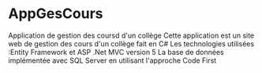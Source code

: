 # AppGesCours
Application de gestion des coursd d'un collège
Cette application est un site web de gestion des cours d'un collège fait en C# 
Les technologies utilisées :Entity Framework et ASP .Net MVC version 5
La base de données implémentée avec SQL Server en utilisant l'approche Code First
